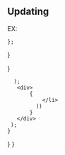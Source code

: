 




















## Updating



















EX:


    };
  }


  }


      );
       <div>
           {
               </li>
             ))
           }
       </div>
     );
    }
  }
}

```





